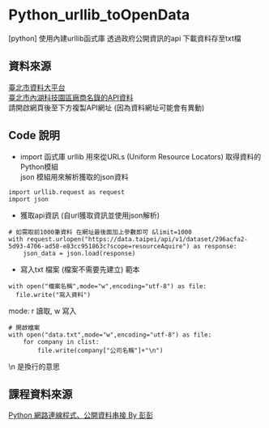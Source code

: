 # Python_urllib_toOpenData
[python] 使用內建urllib函式庫 透過政府公開資訊的api 下載資料存至txt檔

## 資料來源 
[臺北市資料大平台](https://data.taipei/)  
[臺北市內湖科技園區廠商名錄的API資料](https://data.taipei/dataset/detail?id=15c3e1ae-899b-466c-a536-208497e3a369)  
請開啟網頁後至下方複製API網址 (因為資料網址可能會有異動)

## Code 說明
* import 函式庫 
urllib 用來從URLs (Uniform Resource Locators) 取得資料的Python模組  
json 模組用來解析獲取的json資料
```
import urllib.request as request
import json
```

* 獲取api資訊 (自url獲取資訊並使用json解析)
```
# 如需取前1000筆資料 在網址最後面加上參數即可 &limit=1000
with request.urlopen("https://data.taipei/api/v1/dataset/296acfa2-5d93-4706-ad58-e83cc951863c?scope=resourceAquire") as response:
    json_data = json.load(response)
```

* 寫入txt 檔案 (檔案不需要先建立)
範本
```
with open("檔案名稱",mode="w",encoding="utf-8") as file:
  file.write("寫入資料")
```
mode: r 讀取, w 寫入

```
# 開啟檔案
with open("data.txt",mode="w",encoding="utf-8") as file:
    for company in clist:
        file.write(company["公司名稱"]+"\n")
```
\n 是換行的意思

## 課程資料來源
[Python 網路連線程式、公開資料串接 By 彭彭](https://www.youtube.com/watch?v=sUzR3QVBKIo)
